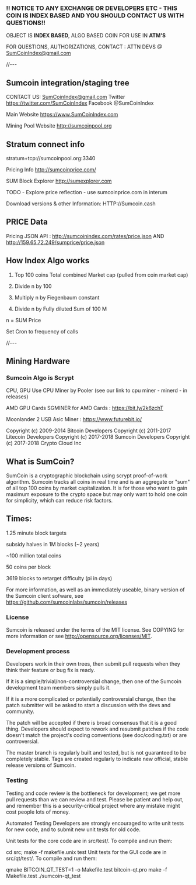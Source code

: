 

### !! NOTICE TO ANY EXCHANGE OR DEVELOPERS ETC -  THIS COIN IS INDEX BASED AND YOU SHOULD CONTACT US WITH QUESTIONS!!

OBJECT IS **INDEX BASED**, ALGO BASED COIN FOR USE IN **ATM'S** 

FOR QUESTIONS, AUTHORIZATIONS, CONTACT : ATTN DEVS @ SumCoinIndex@gmail.com

//---

## Sumcoin integration/staging tree

CONTACT US: SumCoinIndex@gmail.com Twitter https://twitter.com/SumCoinIndex Facebook @SumCoinIndex

Main Website https://www.SumCoinIndex.com

Mining Pool Website http://sumcoinpool.org

## Stratum connect info 
stratum+tcp://sumcoinpool.org:3340

Pricing Info http://sumcoinprice.com/

SUM Block Explorer http://sumexplorer.com

TODO - Explore price reflection - use sumcoinprice.com in interum 

Download versions & other Information: HTTP://Sumcoin.cash

## PRICE Data
Pricing JSON API :  http://sumcoinindex.com/rates/price.json
AND
                    http://159.65.72.249/sumprice/price.json

## How Index Algo works

1. Top 100 coins Total combined Market cap (pulled from coin market cap)

2. Divide n by 100

3. Multiply n by Fiegenbaum constant

4. Divide n by Fully diluted Sum of 100 M

n = SUM Price

Set Cron to frequency of calls

//---

## Mining Hardware

### Sumcoin Algo is Scrypt

CPU, GPU Use CPU Miner by Pooler (see our link to cpu miner - minerd - in releases)

AMD GPU Cards SGMINER for AMD Cards : https://bit.ly/2k6zchT

Moonlander 2 USB Asic Miner : https://www.futurebit.io/


Copyright (c) 2009-2014 Bitcoin Developers Copyright (c) 2011-2017 Litecoin Developers Copyright (c) 2017-2018 Sumcoin Developers Copyright (c) 2017-2018 Crypto Cloud Inc

## What is SumCoin?

SumCoin is a cryptographic blockchain using scrypt proof-of-work algorithm. Sumcoin tracks all coins in real time and is an aggregate or "sum" of all top 100 coins by market capitalization. It is for those who want to gain maximum exposure to the crypto space but may only want to hold one coin for simplicity, which can reduce risk factors.

## Times:

1.25 minute block targets

subsidy halves in 1M blocks (~2 years)

~100 million total coins

50 coins per block

3619 blocks to retarget difficulty (pi in days)

For more information, as well as an immediately useable, binary version of the Sumcoin client sofware, see https://github.com/sumcoinlabs/sumcoin/releases

### License

Sumcoin is released under the terms of the MIT license. See COPYING for more information or see http://opensource.org/licenses/MIT.

### Development process

Developers work in their own trees, then submit pull requests when they think their feature or bug fix is ready.

If it is a simple/trivial/non-controversial change, then one of the Sumcoin development team members simply pulls it.

If it is a more complicated or potentially controversial change, then the patch submitter will be asked to start a discussion with the devs and community.

The patch will be accepted if there is broad consensus that it is a good thing. Developers should expect to rework and resubmit patches if the code doesn't match the project's coding conventions (see doc/coding.txt) or are controversial.

The master branch is regularly built and tested, but is not guaranteed to be completely stable. Tags are created regularly to indicate new official, stable release versions of Sumcoin.

### Testing

Testing and code review is the bottleneck for development; we get more pull requests than we can review and test. Please be patient and help out, and remember this is a security-critical project where any mistake might cost people lots of money.

Automated Testing
Developers are strongly encouraged to write unit tests for new code, and to submit new unit tests for old code.

Unit tests for the core code are in src/test/. To compile and run them:

cd src; make -f makefile.unix test
Unit tests for the GUI code are in src/qt/test/. To compile and run them:

qmake BITCOIN_QT_TEST=1 -o Makefile.test bitcoin-qt.pro
make -f Makefile.test
./sumcoin-qt_test
